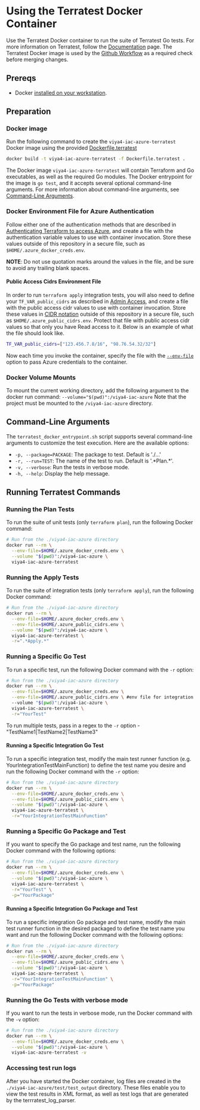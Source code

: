 # Using the Terratest Docker Container

Use the Terratest Docker container to run the suite of Terratest Go tests. For more information on Terratest, follow the [Documentation](https://terratest.gruntwork.io/docs/) page. The Terratest Docker image is used by the [Github Workflow](../../.github/workflows/default_plan_unit_tests.yml) as a required check before merging changes.

## Prereqs

- Docker [installed on your workstation](../../README.md#docker).

## Preparation

### Docker image

Run the following command to create the `viya4-iac-azure-terratest` Docker image using the provided [Dockerfile.terratest](../../Dockerfile.terratest)

```bash
docker build -t viya4-iac-azure-terratest -f Dockerfile.terratest .
```

The Docker image `viya4-iac-azure-terratest` will contain Terraform and Go executables, as well as the required Go modules. The Docker entrypoint for the image is `go test`, and it accepts several optional command-line arguments. For more information about command-line arguments, see [Command-Line Arguments](#command-line-arguments).

### Docker Environment File for Azure Authentication

Follow either one of the authentication methods that are described in [Authenticating Terraform to access Azure](./TerraformAzureAuthentication.md), and create a file with the authentication variable values to use with container invocation. Store these values outside of this repository in a secure file, such as
`$HOME/.azure_docker_creds.env`.

**NOTE**: Do not use quotation marks around the values in the file, and be sure to avoid any trailing blank spaces.

#### Public Access Cidrs Environment File

In order to run  ```terraform apply``` integration tests, you will also need to define your ```TF_VAR_public_cidrs``` as described in [Admin Access](../CONFIG-VARS.md#admin-access), and create a file with the public access cidr values to use with container invocation.  Store these values in [CIDR notation](https://en.wikipedia.org/wiki/Classless_Inter-Domain_Routing) outside of this repository in a secure file, such as `$HOME/.azure_public_cidrs.env`. Protect that file with public access cidr values so that only you have Read access to it. Below is an example of what the file should look like.

```bash
TF_VAR_public_cidrs=["123.456.7.8/16", "98.76.54.32/32"]
```

Now each time you invoke the container, specify the file with the [`--env-file`](https://docs.docker.com/engine/reference/commandline/run/#set-environment-variables--e---env---env-file) option to pass Azure credentials to the container.

### Docker Volume Mounts

To mount the current working directory, add the following argument to the docker run command:
`--volume="$(pwd)":/viya4-iac-azure`
Note that the project must be mounted to the `/viya4-iac-azure` directory.

## Command-Line Arguments

The `terratest_docker_entrypoint.sh` script supports several command-line arguments to customize the test execution. Here are the available options:

* `-p, --package=PACKAGE`: The package to test. Default is './...'
* `-r, --run=TEST`: The name of the test to run. Default is '.\*Plan.\*'.
* `-v, --verbose`: Run the tests in verbose mode.
* `-h, --help`: Display the help message.

## Running Terratest Commands

### Running the Plan Tests

To run the suite of unit tests (only `terraform plan`), run the following Docker command:

```bash
# Run from the ./viya4-iac-azure directory
docker run --rm \
  --env-file=$HOME/.azure_docker_creds.env \
  --volume "$(pwd)":/viya4-iac-azure \
  viya4-iac-azure-terratest
```

### Running the Apply Tests

To run the suite of integration tests (only `terraform apply`), run the following Docker command:

```bash
# Run from the ./viya4-iac-azure directory
docker run --rm \
  --env-file=$HOME/.azure_docker_creds.env \
  --env-file=$HOME/.azure_public_cidrs.env \
  --volume "$(pwd)":/viya4-iac-azure \
  viya4-iac-azure-terratest \
  -r=".*Apply.*"
```

### Running a Specific Go Test

To run a specific test, run the following Docker command with the `-r` option:

```bash
# Run from the ./viya4-iac-azure directory
docker run --rm \
  --env-file=$HOME/.azure_docker_creds.env \
  --env-file=$HOME/.azure_public_cidrs.env \ #env file for integration tests
  --volume "$(pwd)":/viya4-iac-azure \
  viya4-iac-azure-terratest \
  -r="YourTest"
```
To run multiple tests, pass in a regex to the `-r` option - "TestName1|TestName2|TestName3"

####  Running a Specific Integration Go Test

To run a specific integration test, modify the main test runner function (e.g. YourIntegrationTestMainFunction) to define the test name you desire and run the following Docker command with the `-r` option:

```bash
# Run from the ./viya4-iac-azure directory
docker run --rm \
  --env-file=$HOME/.azure_docker_creds.env \
  --env-file=$HOME/.azure_public_cidrs.env \
  --volume "$(pwd)":/viya4-iac-azure \
  viya4-iac-azure-terratest \
  -r="YourIntegrationTestMainFunction"
```

### Running a Specific Go Package and Test

If you want to specify the Go package and test name, run the following Docker command with the following options:

```bash
# Run from the ./viya4-iac-azure directory
docker run --rm \
  --env-file=$HOME/.azure_docker_creds.env \
  --volume "$(pwd)":/viya4-iac-azure \
  viya4-iac-azure-terratest \
  -r="YourTest" \
  -p="YourPackage"
```

####  Running a Specific Integration Go Package and Test

To run a specific integration Go package and test name, modify the main test runner function in the desired packaged to define the test name you want and run the following Docker command with the following options:

```bash
# Run from the ./viya4-iac-azure directory
docker run --rm \
  --env-file=$HOME/.azure_docker_creds.env \
  --env-file=$HOME/.azure_public_cidrs.env \
  --volume "$(pwd)":/viya4-iac-azure \
  viya4-iac-azure-terratest \
  -r="YourIntegrationTestMainFunction" \
  -p="YourPackage"
```

### Running the Go Tests with verbose mode

If you want to run the tests in verbose mode, run the Docker command with the `-v` option:

```bash
# Run from the ./viya4-iac-azure directory
docker run --rm \
  --env-file=$HOME/.azure_docker_creds.env \
  --volume "$(pwd)":/viya4-iac-azure \
  viya4-iac-azure-terratest -v
```

### Accessing test run logs

After you have started the Docker container, log files are created in the `./viya4-iac-azure/test/test_output` directory. These files enable you to view the test results in XML format, as well as test logs that are generated by the terrratest_log_parser.